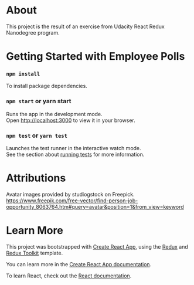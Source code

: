 # About
This project is the result of an exercise from Udacity React Redux Nanodegree program.

# Getting Started with Employee Polls
### `npm install`
To install package dependencies.

### `npm start` or yarn start

Runs the app in the development mode.\
Open [http://localhost:3000](http://localhost:3000) to view it in your browser.

### `npm test` or `yarn test`

Launches the test runner in the interactive watch mode.\
See the section about [running tests](https://facebook.github.io/create-react-app/docs/running-tests) for more information.

# Attributions
Avatar images provided by studiogstock on Freepick.\
https://www.freepik.com/free-vector/find-person-job-opportunity_8063764.htm#query=avatar&position=1&from_view=keyword

# Learn More
This project was bootstrapped with [Create React App](https://github.com/facebook/create-react-app), using the [Redux](https://redux.js.org/) and [Redux Toolkit](https://redux-toolkit.js.org/) template.

You can learn more in the [Create React App documentation](https://facebook.github.io/create-react-app/docs/getting-started).

To learn React, check out the [React documentation](https://reactjs.org/).
